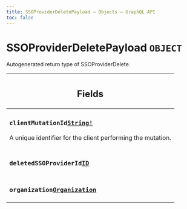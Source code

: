 ```yaml
---
title: SSOProviderDeletePayload – Objects – GraphQL API
toc: false
---
```

<!--
  _____   ____    _   _  ____ _______   ______ _____ _____ _______
  |  __  / __   |  | |/ __ __   __| |  ____|  __ _   _|__   __|
  | |  | | |  | | |  | | |  | | | |    | |__  | |  | || |    | |
  | |  | | |  | | | . ` | |  | | | |    |  __| | |  | || |    | |
  | |__| | |__| | | |  | |__| | | |    | |____| |__| || |_   | |
  |_____/ ____/  |_| _|____/  |_|    |______|_____/_____|  |_|
  This file is auto-generated by script/generate_graphql_api_content.sh,
  please build the schema.json by running `rails api:graph:export`
  with https://github.com/buildkite/buildkite/,
  replace the content in data/graphql_data_schema.json
  and run the generation script `./scripts/generate-graphql-api-content.sh`.
-->
<!-- vale off -->
<h1 class="has-pills" data-algolia-exclude>
  SSOProviderDeletePayload
  <span class="pill pill--object pill--normal-case pill--large"><code>OBJECT</code></span>
</h1>
<!-- vale on -->


<p>Autogenerated return type of SSOProviderDelete.</p>


<table class="responsive-table responsive-table--single-column-rows">
  <thead>
    <th>
      <h2 data-algolia-exclude>Fields</h2>
    </th>
  </thead>
  <tbody>
    <tr><td><h3 class="is-small has-pills"><code>clientMutationId</code><a href="/docs/apis/graphql/schemas/scalar/string" class="pill pill--scalar pill--normal-case pill--medium" title="Go to SCALAR String"><code>String!</code></a></h3><p>A unique identifier for the client performing the mutation.</p></td></tr><tr><td><h3 class="is-small has-pills"><code>deletedSSOProviderId</code><a href="/docs/apis/graphql/schemas/scalar/id" class="pill pill--scalar pill--normal-case pill--medium" title="Go to SCALAR ID"><code>ID</code></a></h3></td></tr><tr><td><h3 class="is-small has-pills"><code>organization</code><a href="/docs/apis/graphql/schemas/object/organization" class="pill pill--object pill--normal-case pill--medium" title="Go to OBJECT Organization"><code>Organization</code></a></h3></td></tr>
  </tbody>
</table>
